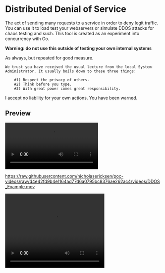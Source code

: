 # Distributed Denial of Service
The act of sending many requests to a service in order to deny legit traffic.
You can use it to load test your webservers or simulate DDOS attacks for chaos testing and such.
This tool is created as an experiment into concurrency with Go.

**Warning: do not use this outside of testing your own internal systems**

As always, but repeated for good measure.
```
We trust you have received the usual lecture from the local System
Administrator. It usually boils down to these three things:

    #1) Respect the privacy of others.
    #2) Think before you type.
    #3) With great power comes great responsibility.
```

I accept no liability for your own actions. You have been warned.

## Preview

![](https://raw.githubusercontent.com/nicholasericksen/poc-videos/raw/d4e42fd9b4e1164ad77d6a0795bc8376ae262ac4/videos/DDOS_Example.mov)

https://raw.githubusercontent.com/nicholasericksen/poc-videos/raw/d4e42fd9b4e1164ad77d6a0795bc8376ae262ac4/videos/DDOS_Example.mov

<video width="320" height="240" controls>
  <source src="https://raw.githubusercontent.com/nicholasericksen/poc-videos/raw/d4e42fd9b4e1164ad77d6a0795bc8376ae262ac4/videos/DDOS_Example.mov" type="video/mp4"
  </video>

## Usage
Build the program locally with
```
go build ddos.go
```

Then run the program with 

```
./ddos -url=http://localhost:9876 -qty=15 -log=true
```

You can specify the quantity, logging mode for more details, and the url of the web service.

## Known Limitations
* Currently this only supports making `GET` request to the specified URL.
* Only supports HTTP based services
* Limited statistical summary in the tool, although log analysis could be performed.

See the issues for roadmap items and future improvements.
